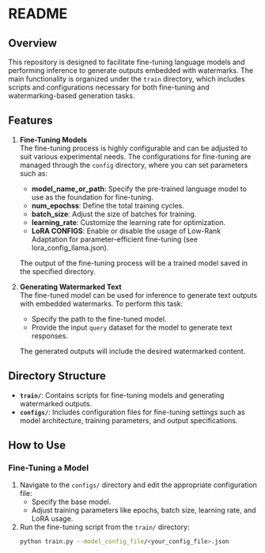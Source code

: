 # README

## Overview

This repository is designed to facilitate fine-tuning language models and performing inference to generate outputs embedded with watermarks. The main functionality is organized under the `train` directory, which includes scripts and configurations necessary for both fine-tuning and watermarking-based generation tasks.

## Features

1. **Fine-Tuning Models**  
   The fine-tuning process is highly configurable and can be adjusted to suit various experimental needs. The configurations for fine-tuning are managed through the `config` directory, where you can set parameters such as:
   - **model_name_or_path**: Specify the pre-trained language model to use as the foundation for fine-tuning.
   - **num_epochss**: Define the total training cycles.
   - **batch_size**: Adjust the size of batches for training.
   - **learning_rate**: Customize the learning rate for optimization.
   - **LoRA CONFIGS**: Enable or disable the usage of Low-Rank Adaptation for parameter-efficient fine-tuning (see lora_config_llama.json).

   The output of the fine-tuning process will be a trained model saved in the specified directory.

2. **Generating Watermarked Text**  
   The fine-tuned model can be used for inference to generate text outputs with embedded watermarks. To perform this task:
   - Specify the path to the fine-tuned model.
   - Provide the input `query` dataset for the model to generate text responses.

   The generated outputs will include the desired watermarked content.

## Directory Structure

- **`train/`**: Contains scripts for fine-tuning models and generating watermarked outputs.
- **`configs/`**: Includes configuration files for fine-tuning settings such as model architecture, training parameters, and output specifications.

## How to Use

### Fine-Tuning a Model
1. Navigate to the `configs/` directory and edit the appropriate configuration file:
   - Specify the base model.
   - Adjust training parameters like epochs, batch size, learning rate, and LoRA usage.
2. Run the fine-tuning script from the `train/` directory:
   ```bash
   python train.py --model_config_file/<your_config_file>.json 
